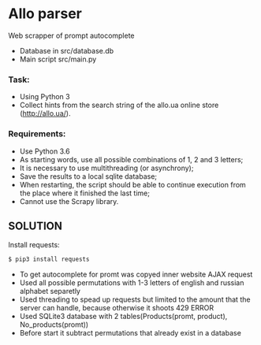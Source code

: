 # Allo parser

Web scrapper of prompt autocomplete

- Database in src/database.db
- Main script src/main.py

### Task:
- Using Python 3
- Collect hints from the search string of the allo.ua online store (http://allo.ua/).

### Requirements:
  - Use Python 3.6
  - As starting words, use all possible combinations of 1, 2 and 3 letters;
  - It is necessary to use multithreading (or asynchrony);
  - Save the results to a local sqlite database;
  - When restarting, the script should be able to continue execution from the place where it finished the last time;
  - Cannot use the Scrapy library.


## SOLUTION
Install requests:
```sh
$ pip3 install requests
```
- To get autocomplete for promt was copyed inner website AJAX request
- Used all possible permutations with 1-3 letters of english and russian alphabet separetly
- Used threading to spead up requests but limited to the amount that the server can handle, because otherwise it shoots 429 ERROR
- Used SQLite3 database with 2 tables(Products(promt, product), No_products(promt))
- Before start it subtract permutations that already exist in a database




